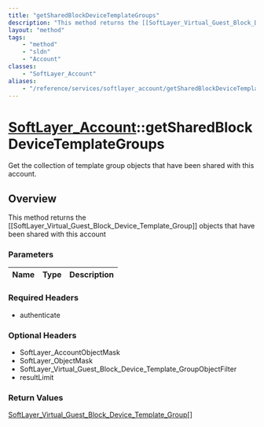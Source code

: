```yaml
---
title: "getSharedBlockDeviceTemplateGroups"
description: "This method returns the [[SoftLayer_Virtual_Guest_Block_Device_Template_Group]] objects that have been shared with this... "
layout: "method"
tags:
    - "method"
    - "sldn"
    - "Account"
classes:
    - "SoftLayer_Account"
aliases:
    - "/reference/services/softlayer_account/getSharedBlockDeviceTemplateGroups"
---
```

# [SoftLayer_Account](/reference/services/SoftLayer_Account)::getSharedBlockDeviceTemplateGroups

Get the collection of template group objects that have been shared with this account.


## Overview 
This method returns the [[SoftLayer_Virtual_Guest_Block_Device_Template_Group]] objects that have been shared with this account 

### Parameters 
|Name | Type | Description |
| --- | --- | --- |


### Required Headers
* authenticate

### Optional Headers
* SoftLayer_AccountObjectMask
* SoftLayer_ObjectMask
* SoftLayer_Virtual_Guest_Block_Device_Template_GroupObjectFilter
* resultLimit

### Return Values
<a href='/reference/datatypes/SoftLayer_Virtual_Guest_Block_Device_Template_Group'>SoftLayer_Virtual_Guest_Block_Device_Template_Group[] </a>

